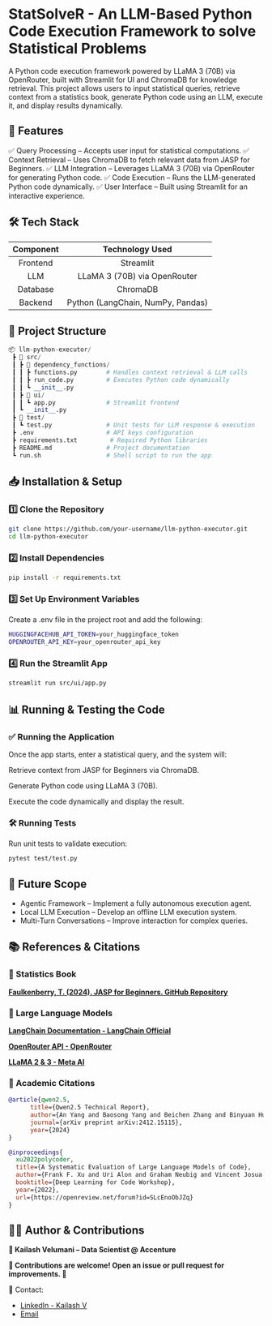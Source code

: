# StatSolveR - An LLM-Based Python Code Execution Framework to solve Statistical Problems

A Python code execution framework powered by LLaMA 3 (70B) via OpenRouter, built with Streamlit for UI and ChromaDB for knowledge retrieval. This project allows users to input statistical queries, retrieve context from a statistics book, generate Python code using an LLM, execute it, and display results dynamically.

## 🚀 Features
✅ Query Processing – Accepts user input for statistical computations.
✅ Context Retrieval – Uses ChromaDB to fetch relevant data from JASP for Beginners.
✅ LLM Integration – Leverages LLaMA 3 (70B) via OpenRouter for generating Python code.
✅ Code Execution – Runs the LLM-generated Python code dynamically.
✅ User Interface – Built using Streamlit for an interactive experience.

## 🛠️ Tech Stack
| Component | Technology Used |
|:---------:|:---------------:|
| Frontend  | Streamlit       |
| LLM       | LLaMA 3 (70B) via OpenRouter |
| Database  | ChromaDB        |
| Backend   | Python (LangChain, NumPy, Pandas) |

## 📂 Project Structure

```python
📦 llm-python-executor/
 ┣ 📂 src/
 ┃ ┣ 📂 dependency_functions/
 ┃ ┃ ┣ functions.py        # Handles context retrieval & LLM calls
 ┃ ┃ ┣ run_code.py         # Executes Python code dynamically
 ┃ ┃ ┗ __init__.py
 ┃ ┣ 📂 ui/
 ┃ ┃ ┗ app.py              # Streamlit frontend
 ┃ ┗ __init__.py
 ┣ 📂 test/
 ┃ ┗ test.py               # Unit tests for LLM response & execution
 ┣ .env                    # API keys configuration
 ┣ requirements.txt         # Required Python libraries
 ┣ README.md               # Project documentation
 ┗ run.sh                  # Shell script to run the app
```

## 📥 Installation & Setup
### 1️⃣ Clone the Repository

```bash
git clone https://github.com/your-username/llm-python-executor.git
cd llm-python-executor
```

### 2️⃣ Install Dependencies
```bash
pip install -r requirements.txt
```

### 3️⃣ Set Up Environment Variables

Create a .env file in the project root and add the following:

```bash
HUGGINGFACEHUB_API_TOKEN=your_huggingface_token
OPENROUTER_API_KEY=your_openrouter_api_key
```

### 4️⃣ Run the Streamlit App
```bash
streamlit run src/ui/app.py
```

## 📊 Running & Testing the Code

### ✅ Running the Application

Once the app starts, enter a statistical query, and the system will:

Retrieve context from JASP for Beginners via ChromaDB.

Generate Python code using LLaMA 3 (70B).

Execute the code dynamically and display the result.

### 🛠️ Running Tests
Run unit tests to validate execution:

```bash
pytest test/test.py
```

## 🚀 Future Scope

- Agentic Framework – Implement a fully autonomous execution agent.
- Local LLM Execution – Develop an offline LLM execution system.
- Multi-Turn Conversations – Improve interaction for complex queries.

## 📚 References & Citations
### 📖 Statistics Book

**[Faulkenberry, T. (2024). JASP for Beginners. GitHub Repository](https://github.com/tomfaulkenberry/JASPbook/blob/master/README.md)**

### 🧠 Large Language Models

**[LangChain Documentation - LangChain Official](https://python.langchain.com/docs/introduction/)**

**[OpenRouter API - OpenRouter](https://openrouter.ai/)**

**[LLaMA 2 & 3 - Meta AI](https://www.llama.com/docs/model-cards-and-prompt-formats/llama3_3/)**

### 📜 Academic Citations

```bibtex
@article{qwen2.5,
      title={Qwen2.5 Technical Report}, 
      author={An Yang and Baosong Yang and Beichen Zhang and Binyuan Hui and Bo Zheng and Bowen Yu and Chengyuan Li and Dayiheng Liu and Fei Huang and Haoran Wei and Huan Lin and Jian Yang and Jianhong Tu and Jianwei Zhang and Jianxin Yang and Jiaxi Yang and Jingren Zhou and Junyang Lin and Kai Dang and Keming Lu and Keqin Bao and Kexin Yang and Le Yu and Mei Li and Mingfeng Xue and Pei Zhang and Qin Zhu and Rui Men and Runji Lin and Tianhao Li and Tianyi Tang and Tingyu Xia and Xingzhang Ren and Xuancheng Ren and Yang Fan and Yang Su and Yichang Zhang and Yu Wan and Yuqiong Liu and Zeyu Cui and Zhenru Zhang and Zihan Qiu},
      journal={arXiv preprint arXiv:2412.15115},
      year={2024}
}

@inproceedings{
  xu2022polycoder,
  title={A Systematic Evaluation of Large Language Models of Code},
  author={Frank F. Xu and Uri Alon and Graham Neubig and Vincent Josua Hellendoorn},
  booktitle={Deep Learning for Code Workshop},
  year={2022},
  url={https://openreview.net/forum?id=SLcEnoObJZq}
}
```

## 👨‍💻 Author & Contributions

**🚀 Kailash Velumani – Data Scientist @ Accenture**

**📢 Contributions are welcome! Open an issue or pull request for improvements. 🎯**

📧 Contact: 
 - [LinkedIn - Kailash V](https://www.linkedin.com/in/kailash-v/)
 - [Email](veluvkl@outlook.com)
